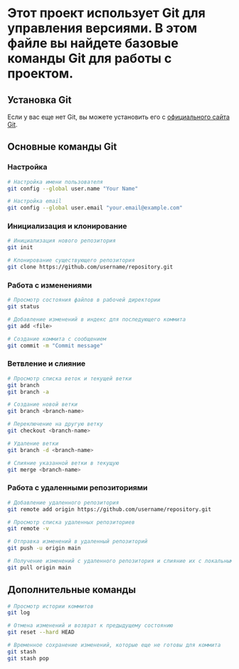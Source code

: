 # Этот проект использует Git для управления версиями. В этом файле вы найдете базовые команды Git для работы с проектом.



## Установка Git

Если у вас еще нет Git, вы можете установить его с [официального сайта Git](https://git-scm.com/).

## Основные команды Git

### Настройка


```bash
# Настройка имени пользователя
git config --global user.name "Your Name"

# Настройка email
git config --global user.email "your.email@example.com"
```
### Инициализация и клонирование

```bash
# Инициализация нового репозитория
git init

# Клонирование существующего репозитория
git clone https://github.com/username/repository.git
```
### Работа с изменениями

```bash
# Просмотр состояния файлов в рабочей директории
git status

# Добавление изменений в индекс для последующего коммита
git add <file>

# Создание коммита с сообщением
git commit -m "Commit message"
```
### Ветвление и слияние

```bash
# Просмотр списка веток и текущей ветки
git branch
git branch -a

# Создание новой ветки
git branch <branch-name>

# Переключение на другую ветку
git checkout <branch-name>

# Удаление ветки
git branch -d <branch-name>

# Слияние указанной ветки в текущую
git merge <branch-name>
```
### Работа с удаленными репозиториями

```bash
# Добавление удаленного репозитория
git remote add origin https://github.com/username/repository.git

# Просмотр списка удаленных репозиториев
git remote -v

# Отправка изменений в удаленный репозиторий
git push -u origin main

# Получение изменений с удаленного репозитория и слияние их с локальными
git pull origin main
```

## Дополнительные команды

```bash
# Просмотр истории коммитов
git log

# Отмена изменений и возврат к предыдущему состоянию
git reset --hard HEAD

# Временное сохранение изменений, которые еще не готовы для коммита
git stash
git stash pop
```
